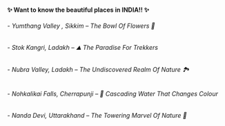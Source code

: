 #### ✨ Want to know the beautiful places in INDIA!! ✨
###### - Yumthang Valley , Sikkim – The Bowl Of Flowers 🥀
###### - Stok Kangri, Ladakh – ⛰️ The Paradise For Trekkers 
###### - Nubra Valley, Ladakh – The Undiscovered Realm Of Nature 🏞️
###### - Nohkalikai Falls, Cherrapunji – 🌈 Cascading Water That Changes Colour 
###### - Nanda Devi, Uttarakhand – The Towering Marvel Of Nature 🗼
